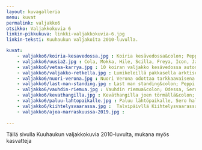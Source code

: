 ```yaml
---
layout: kuvagalleria
menu: kuvat
permalink: valjakko6
otsikko: Valjakkokuvia 6
linkin-pikkukuva: linkki-valjakkokuvia-6.jpg
linkin-teksti: Kuuhaukun valjakoita 2010-luvulla.

kuvat:
    - valjakko6/koiria-kesavedossa.jpg : Koiria kesävedossa&colon; Peppi, Joiku, Freya, Odessa ja Sero 
    - valjakko6/uusia2.jpg : Cola, Mokka, Hile, Scilla, Freya, Icon, Jade ja Pepsi (Nata ja Joiku takana) 
    - valjakko6/vetaa-karrya.jpg : 10 koiran valjakko kesävedossa auton edessä
    - valjakko6/valjakko-retkella.jpg : Lumikeleillä pakkasella arktiset rekikoirat ovat omimmassa elementissään
    - valjakko6/nuori-verona.jpg : Nuori Verona odottaa tarkkaavaisena lähtökomentoa&colon; Mush!  
    - valjakko6/last-man-standing.jpg : Last man standing&colon; Peppi katsoo haikeana reitille ajon jälkeen
    - valjakko6/vauhdin-riemua.jpg : Vauhdin riemua&colon; Odessa, Sero ja Verona  
    - valjakko6/kevathangilla.jpg : Keväthangilla joen törmällä&colon; Odessa, Valo ja Sero
    - valjakko6/paluu-lahtopaikalle.jpg : Paluu lähtöpaikalle, Sero haluaisi palata reitille 
    - valjakko6/kiihtelysvaarassa.jpg :  Talvipäivllä Kiihtelysvaarassa, 22 km:n reitti taittui hienosti
    - valjakko6/ajoa-marraskuussa-2019.jpg :
    
---
```


Tällä sivulla Kuuhaukun valjakkokuvia 2010-luvulta,  mukana myös kasvatteja
